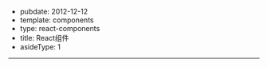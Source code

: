 -	pubdate: 2012-12-12
-	template: components
-	type: react-components
-	title: React组件
-	asideType: 1

---
